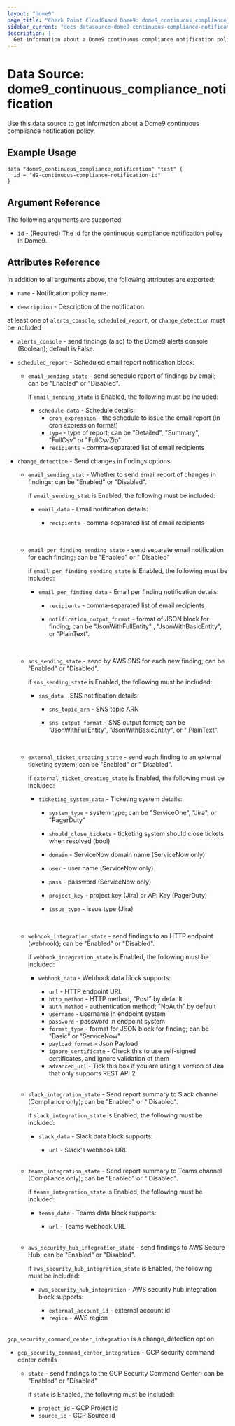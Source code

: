 ```yaml
---
layout: "dome9"
page_title: "Check Point CloudGuard Dome9: dome9_continuous_compliance_notification"
sidebar_current: "docs-datasource-dome9-continuous-compliance-notification"
description: |-
  Get information about a Dome9 continuous compliance notification policy.
---
```


# Data Source: dome9_continuous_compliance_notification

Use this data source to get information about a Dome9 continuous compliance notification policy.

## Example Usage

```hcl
data "dome9_continuous_compliance_notification" "test" {
  id = "d9-continuous-compliance-notification-id"
}
```

## Argument Reference

The following arguments are supported:

* `id` - (Required) The id for the continuous compliance notification policy in Dome9. 

## Attributes Reference

In addition to all arguments above, the following attributes are exported:

* `name` - Notification policy name.

* `description` -  Description of the notification.

at least one of  `alerts_console`, `scheduled_report`, or `change_detection` must be included

* `alerts_console` -  send findings (also) to the Dome9 alerts console (Boolean); default is False.

* `scheduled_report` - Scheduled email report notification block:
  * `email_sending_state` - send schedule report of findings by email; can be  "Enabled" or "Disabled".

    if `email_sending_state` is Enabled, the following must be included:

    * `schedule_data` - Schedule details:
      * `cron_expression` -  the schedule to issue the email report (in cron expression format)
      * `type` -  type of report; can be  "Detailed", "Summary", "FullCsv" or "FullCsvZip"
      * `recipients` -  comma-separated list of email recipients


* `change_detection` -  Send changes in findings options:
  * `email_sending_stat` - Whether to send email report of changes in findings; can be "Enabled" or "Disabled".

    if `email_sending_stat`  is Enabled, the following must be included:

    * `email_data` - Email notification details:
      * `recipients` -  comma-separated list of email recipients

        <br/>

  * `email_per_finding_sending_state` - send separate email notification for each finding; can be "Enabled" or "
    Disabled"

    if `email_per_finding_sending_state`  is Enabled, the following must be included:

    * `email_per_finding_data` - Email per finding notification details:
      * `recipients` -  comma-separated list of email recipients
      * `notification_output_format` -  format of JSON block for finding; can be  "JsonWithFullEntity"
        , "JsonWithBasicEntity", or "PlainText".

        <br/>

  * `sns_sending_state` - send by AWS SNS for each new finding; can be  "Enabled" or "Disabled".

    if `sns_sending_state`  is Enabled, the following must be included:

    * `sns_data` - SNS notification details:
      * `sns_topic_arn` -  SNS topic ARN
      * `sns_output_format` -  SNS output format; can be  "JsonWithFullEntity", "JsonWithBasicEntity", or "
        PlainText".

        <br/>
  * `external_ticket_creating_state` - send each finding to an external ticketing system; can be  "Enabled" or "
    Disabled".

    if `external_ticket_creating_state`  is Enabled, the following must be included:

    * `ticketing_system_data` - Ticketing system details:
      * `system_type` - system type; can be "ServiceOne", "Jira", or "PagerDuty"
      * `should_close_tickets` - ticketing system should close tickets when resolved (bool)
      * `domain` - ServiceNow domain name (ServiceNow only)
      * `user` - user name (ServiceNow only)
      * `pass` -  password (ServiceNow only)
      * `project_key` - project key (Jira) or API Key (PagerDuty)
      * `issue_type` - issue type (Jira)

        <br/>

  * `webhook_integration_state` - send findings to an HTTP endpoint (webhook); can be  "Enabled" or "Disabled".

    if `webhook_integration_state`  is Enabled, the following must be included:

    * `webhook_data` - Webhook data block supports:
      * `url` -  HTTP endpoint URL
      * `http_method` - HTTP method, "Post" by default.
      * `auth_method` - authentication method; "NoAuth" by default
      * `username` - username in endpoint system
      * `password` - password in endpoint system
      * `format_type` - format for JSON block for finding; can be "Basic" or "ServiceNow"
      * `payload_format` - Json Payload
      * `ignore_certificate` - Check this to use self-signed certificates, and ignore validation of them
      * `advanced_url` - Tick this box if you are using a version of Jira that only supports REST API 2

      <br/>

  * `slack_integration_state` - Send report summary to Slack channel (Compliance only); can be  "Enabled" or "
    Disabled".

    if `slack_integration_state`  is Enabled, the following must be included:

    * `slack_data` - Slack data block supports:
      * `url` -  Slack's webhook URL

      <br/>

  * `teams_integration_state` - Send report summary to Teams channel (Compliance only); can be  "Enabled" or "
    Disabled".

    if `teams_integration_state`  is Enabled, the following must be included:

    * `teams_data` - Teams data block supports:
      * `url` -  Teams webhook URL

      <br/>

  * `aws_security_hub_integration_state` - send findings to AWS Secure Hub; can be "Enabled" or "Disabled".

    if `aws_security_hub_integration_state`  is Enabled, the following must be included:

    * `aws_security_hub_integration` - AWS security hub integration block supports:
      * `external_account_id` -  external account id
      * `region` -  AWS region

      <br/>

`gcp_security_command_center_integration` is a change_detection option

* `gcp_security_command_center_integration` - GCP security command center details
  * `state` - send findings to the GCP Security Command Center; can be "Enabled" or "Disabled"

    if `state` is Enabled, the following must be included:

    * `project_id` - GCP Project id
    * `source_id` - GCP Source id

